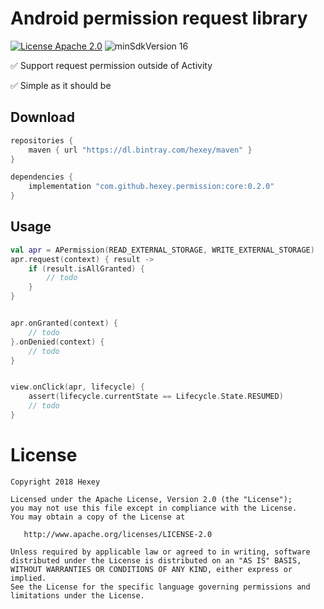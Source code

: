 # Android permission request library

[![License Apache 2.0](https://img.shields.io/badge/License-Apache%202.0-blue.svg?style=true)](http://www.apache.org/licenses/LICENSE-2.0)
![minSdkVersion 16](https://img.shields.io/badge/minSdkVersion-16-red.svg?style=true)

:white_check_mark: Support request permission outside of Activity

:white_check_mark: Simple as it should be

Download
---------------

```groovy
repositories {
    maven { url "https://dl.bintray.com/hexey/maven" }
}

dependencies {
    implementation "com.github.hexey.permission:core:0.2.0"
}
```

Usage
---------------
```kotlin
val apr = APermission(READ_EXTERNAL_STORAGE, WRITE_EXTERNAL_STORAGE)
apr.request(context) { result ->
    if (result.isAllGranted) {
        // todo
    }
}


apr.onGranted(context) {
    // todo
}.onDenied(context) {
    // todo
}


view.onClick(apr, lifecycle) {
    assert(lifecycle.currentState == Lifecycle.State.RESUMED)
    // todo
}
```

License
=======

    Copyright 2018 Hexey

    Licensed under the Apache License, Version 2.0 (the "License");
    you may not use this file except in compliance with the License.
    You may obtain a copy of the License at

       http://www.apache.org/licenses/LICENSE-2.0

    Unless required by applicable law or agreed to in writing, software
    distributed under the License is distributed on an "AS IS" BASIS,
    WITHOUT WARRANTIES OR CONDITIONS OF ANY KIND, either express or implied.
    See the License for the specific language governing permissions and
    limitations under the License.
